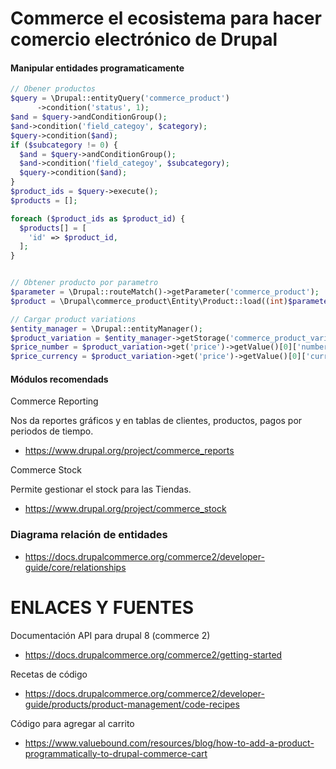 Commerce el ecosistema para hacer comercio electrónico de Drupal
========

#### Manipular entidades programaticamente
```php
// Obener productos
$query = \Drupal::entityQuery('commerce_product')
      ->condition('status', 1);
$and = $query->andConditionGroup();
$and->condition('field_categoy', $category);
$query->condition($and);
if ($subcategory != 0) {
  $and = $query->andConditionGroup();
  $and->condition('field_categoy', $subcategory);
  $query->condition($and);
}
$product_ids = $query->execute();
$products = [];

foreach ($product_ids as $product_id) {
  $products[] = [
    'id' => $product_id,
  ];
}


// Obtener producto por parametro
$parameter = \Drupal::routeMatch()->getParameter('commerce_product');
$product = \Drupal\commerce_product\Entity\Product::load((int)$parameter->id());

// Cargar product variations
$entity_manager = \Drupal::entityManager();
$product_variation = $entity_manager->getStorage('commerce_product_variation')->load((int)$product->getVariationIds()[0]);
$price_number = $product_variation->get('price')->getValue()[0]['number'];
$price_currency = $product_variation->get('price')->getValue()[0]['currency_code'];
```


#### Módulos recomendads
Commerce Reporting

Nos da reportes gráficos y en tablas de clientes, productos, pagos por periodos de tiempo.
- https://www.drupal.org/project/commerce_reports

Commerce Stock

Permite gestionar el stock para las Tiendas.
- https://www.drupal.org/project/commerce_stock

### Diagrama relación de entidades
- https://docs.drupalcommerce.org/commerce2/developer-guide/core/relationships


ENLACES Y FUENTES
=================
Documentación API para drupal 8 (commerce 2)
- https://docs.drupalcommerce.org/commerce2/getting-started

Recetas de código
- https://docs.drupalcommerce.org/commerce2/developer-guide/products/product-management/code-recipes

Código para agregar al carrito
- https://www.valuebound.com/resources/blog/how-to-add-a-product-programmatically-to-drupal-commerce-cart